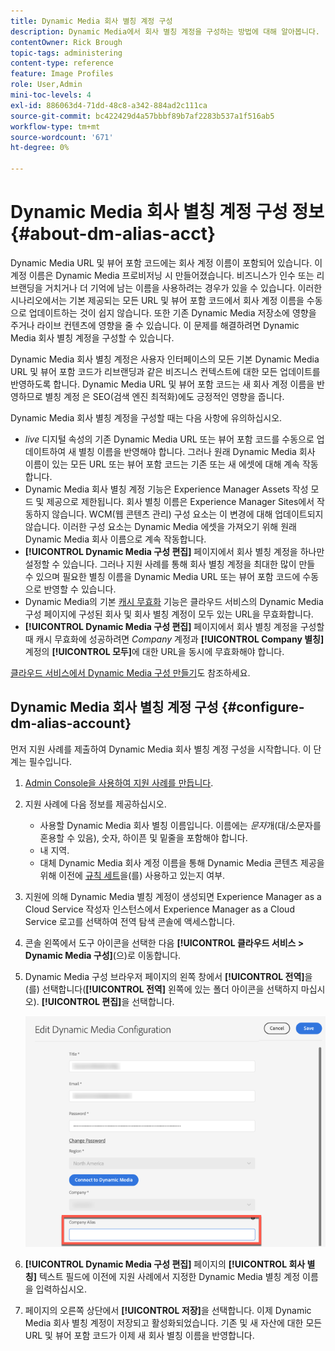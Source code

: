 ```yaml
---
title: Dynamic Media 회사 별칭 계정 구성
description: Dynamic Media에서 회사 별칭 계정을 구성하는 방법에 대해 알아봅니다.
contentOwner: Rick Brough
topic-tags: administering
content-type: reference
feature: Image Profiles
role: User,Admin
mini-toc-levels: 4
exl-id: 886063d4-71dd-48c8-a342-884ad2c111ca
source-git-commit: bc422429d4a57bbbf89b7af2283b537a1f516ab5
workflow-type: tm+mt
source-wordcount: '671'
ht-degree: 0%

---
```


# Dynamic Media 회사 별칭 계정 구성 정보 {#about-dm-alias-acct}

<!-- hide: yes
hidefromtoc: yes 
-->

<!-- 
>[!NOTE]
>
>This feature to create a Dynamic Media company alias account is in the Prerelease Channel for January 2022. See [Prerelease Channel documentation](https://experienceleague.adobe.com/docs/experience-manager-cloud-service/content/release-notes/prerelease.html?lang=ko#enable-prerelease) for information on how to enable the feature for your environment. The feature is generally available in the February 2022 release. 
-->

Dynamic Media URL 및 뷰어 포함 코드에는 회사 계정 이름이 포함되어 있습니다. 이 계정 이름은 Dynamic Media 프로비저닝 시 만들어졌습니다. 비즈니스가 인수 또는 리브랜딩을 거치거나 더 기억에 남는 이름을 사용하려는 경우가 있을 수 있습니다. 이러한 시나리오에서는 기본 제공되는 모든 URL 및 뷰어 포함 코드에서 회사 계정 이름을 수동으로 업데이트하는 것이 쉽지 않습니다. 또한 기존 Dynamic Media 저장소에 영향을 주거나 라이브 컨텐츠에 영향을 줄 수 있습니다. 이 문제를 해결하려면 Dynamic Media 회사 별칭 계정을 구성할 수 있습니다.

Dynamic Media 회사 별칭 계정은 사용자 인터페이스의 모든 기본 Dynamic Media URL 및 뷰어 포함 코드가 리브랜딩과 같은 비즈니스 컨텍스트에 대한 모든 업데이트를 반영하도록 합니다. Dynamic Media URL 및 뷰어 포함 코드는 새 회사 계정 이름을 반영하므로 별칭 계정 은 SEO(검색 엔진 최적화)에도 긍정적인 영향을 줍니다.

Dynamic Media 회사 별칭 계정을 구성할 때는 다음 사항에 유의하십시오.

* *live* 디지털 속성의 기존 Dynamic Media URL 또는 뷰어 포함 코드를 수동으로 업데이트하여 새 별칭 이름을 반영해야 합니다. 그러나 원래 Dynamic Media 회사 이름이 있는 모든 URL 또는 뷰어 포함 코드는 기존 또는 새 에셋에 대해 계속 작동합니다.
* Dynamic Media 회사 별칭 계정 기능은 Experience Manager Assets 작성 모드 및 제공으로 제한됩니다. 회사 별칭 이름은 Experience Manager Sites에서 작동하지 않습니다. WCM(웹 콘텐츠 관리) 구성 요소는 이 변경에 대해 업데이트되지 않습니다. 이러한 구성 요소는 Dynamic Media 에셋을 가져오기 위해 원래 Dynamic Media 회사 이름으로 계속 작동합니다.
* **[!UICONTROL Dynamic Media 구성 편집]** 페이지에서 회사 별칭 계정을 하나만 설정할 수 있습니다. 그러나 지원 사례를 통해 회사 별칭 계정을 최대한 많이 만들 수 있으며 필요한 별칭 이름을 Dynamic Media URL 또는 뷰어 포함 코드에 수동으로 반영할 수 있습니다.
* Dynamic Media의 기본 [캐시 무효화](/help/assets/dynamic-media/invalidate-cdn-cache-dynamic-media.md) 기능은 클라우드 서비스의 Dynamic Media 구성 페이지에 구성된 회사 및 회사 별칭 계정이 모두 있는 URL을 무효화합니다.
* **[!UICONTROL Dynamic Media 구성 편집]** 페이지에서 회사 별칭 계정을 구성할 때 캐시 무효화에 성공하려면 *Company* 계정과 **[!UICONTROL Company 별칭]** 계정의 **[!UICONTROL 모두]**&#x200B;에 대한 URL을 동시에 무효화해야 합니다.

[클라우드 서비스에서 Dynamic Media 구성 만들기](/help/assets/dynamic-media/config-dm.md#configuring-dynamic-media-cloud-services)도 참조하세요.

## Dynamic Media 회사 별칭 계정 구성 {#configure-dm-alias-account}

먼저 지원 사례를 제출하여 Dynamic Media 회사 별칭 계정 구성을 시작합니다. 이 단계는 필수입니다.

1. [Admin Console을 사용하여 지원 사례를 만듭니다](https://helpx.adobe.com/kr/enterprise/using/support-for-experience-cloud.html).
1. 지원 사례에 다음 정보를 제공하십시오.

   * 사용할 Dynamic Media 회사 별칭 이름입니다. 이름에는 *문자*&#x200B;개(대/소문자를 혼용할 수 있음), 숫자, 하이픈 및 밑줄을 포함해야 합니다.
   * 내 지역.
   * 대체 Dynamic Media 회사 계정 이름을 통해 Dynamic Media 콘텐츠 제공을 위해 이전에 [규칙 세트](/help/assets/dynamic-media/using-rulesets-to-transform-urls.md)을(를) 사용하고 있는지 여부.

1. 지원에 의해 Dynamic Media 별칭 계정이 생성되면 Experience Manager as a Cloud Service 작성자 인스턴스에서 Experience Manager as a Cloud Service 로고를 선택하여 전역 탐색 콘솔에 액세스합니다.
1. 콘솔 왼쪽에서 도구 아이콘을 선택한 다음 **[!UICONTROL 클라우드 서비스 > Dynamic Media 구성]**(으)로 이동합니다.
1. Dynamic Media 구성 브라우저 페이지의 왼쪽 창에서 **[!UICONTROL 전역]**&#x200B;을(를) 선택합니다(**[!UICONTROL 전역]** 왼쪽에 있는 폴더 아이콘을 선택하지 마십시오). **[!UICONTROL 편집]**&#x200B;을 선택합니다.

   ![Dynamic Media 회사 별칭 텍스트 필드](/help/assets/assets-dm/dm-company-alias.png)

1. **[!UICONTROL Dynamic Media 구성 편집]** 페이지의 **[!UICONTROL 회사 별칭]** 텍스트 필드에 이전에 지원 사례에서 지정한 Dynamic Media 별칭 계정 이름을 입력하십시오.
1. 페이지의 오른쪽 상단에서 **[!UICONTROL 저장]**&#x200B;을 선택합니다.
이제 Dynamic Media 회사 별칭 계정이 저장되고 활성화되었습니다. 기존 및 새 자산에 대한 모든 URL 및 뷰어 포함 코드가 이제 새 회사 별칭 이름을 반영합니다.